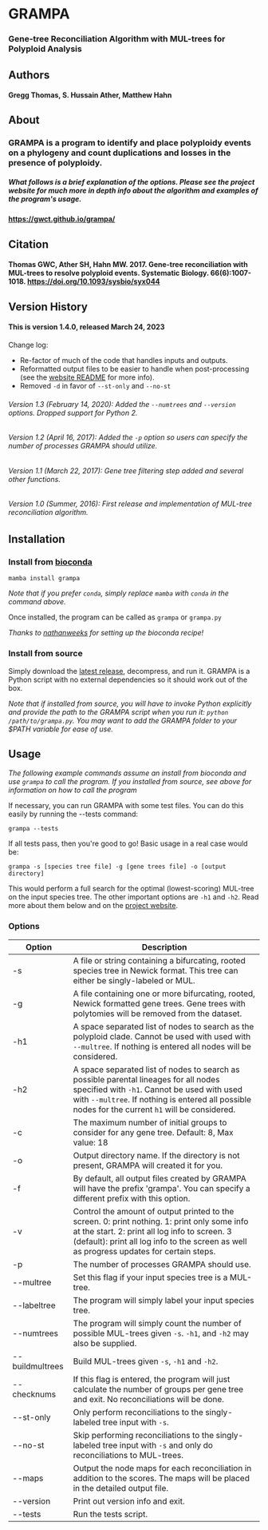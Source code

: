 # GRAMPA
### Gene-tree Reconciliation Algorithm with MUL-trees for Polyploid Analysis

## Authors
#### Gregg Thomas, S. Hussain Ather, Matthew Hahn

## About

### GRAMPA is a program to identify and place polyploidy events on a phylogeny and count duplications and losses in the presence of polyploidy.

##### What follows is a brief explanation of the options. Please see the project website for much more in depth info about the algorithm and examples of the program's usage.

#### https://gwct.github.io/grampa/

## Citation

#### Thomas GWC, Ather SH, Hahn MW. 2017. Gene-tree reconciliation with MUL-trees to resolve polyploid events. Systematic Biology. 66(6):1007-1018. https://doi.org/10.1093/sysbio/syx044

## Version History
#### This is version 1.4.0, released March 24, 2023

Change log:
* Re-factor of much of the code that handles inputs and outputs.
* Reformatted output files to be easier to handle when post-processing (see the [website README](https://gwct.github.io/grampa/readme.html) for more info).
* Removed `-d` in favor of `--st-only` and `--no-st`

###### Version 1.3 (February 14, 2020): Added the `--numtrees` and `--version` options. Dropped support for Python 2.
###### Version 1.2 (April 16, 2017): Added the `-p` option so users can specify the number of processes GRAMPA should utilize.
###### Version 1.1 (March 22, 2017): Gene tree filtering step added and several other functions.
###### Version 1.0 (Summer, 2016): First release and implementation of MUL-tree reconciliation algorithm.


## Installation

### Install from [bioconda](https://anaconda.org/bioconda/grampa)

```
mamba install grampa
```

*Note that if you prefer `conda`, simply replace `mamba` with `conda` in the command above.*

Once installed, the program can be called as `grampa` or `grampa.py`

*Thanks to [nathanweeks](https://github.com/nathanweeks) for setting up the bioconda recipe!*

### Install from source

Simply download the [latest release](https://github.com/gwct/grampa/releases/latest), decompress, and run it. GRAMPA is a Python script with no external dependencies so it should work out of the box.

*Note that if installed from source, you will have to invoke Python explicitly and provide the path to the GRAMPA script when you run it: `python /path/to/grampa.py`. You may want to add the GRAMPA folder to your $PATH variable for ease of use.*

## Usage

*The following example commands assume an install from bioconda and use `grampa` to call the program. If you installed from source, see above for information on how to call the program*

If necessary, you can run GRAMPA with some test files. You can do this easily by running the --tests command:

`grampa --tests`

If all tests pass, then you're good to go! Basic usage in a real case would be:

`grampa -s [species tree file] -g [gene trees file] -o [output directory]`

This would perform a full search for the optimal (lowest-scoring) MUL-tree on the input species tree. The other important options are `-h1` and `-h2`. Read more about them below and on the [project website](https://gwct.github.io/grampa/).


### Options

| Option | Description | 
| ------ | ----------- |
| -s | A file or string containing a bifurcating, rooted species tree in Newick format. This tree can either be singly-labeled or MUL. |
| -g | A file containing one or more bifurcating, rooted, Newick formatted gene trees. Gene trees with polytomies will be removed from the dataset. |
| -h1 | A space separated list of nodes to search as the polyploid clade. Cannot be used with used with `--multree`. If nothing is entered all nodes will be considered. |
| -h2 | A space separated list of nodes to search as possible parental lineages for all nodes specified with `-h1`.  Cannot be used with used with `--multree`. If nothing is entered all possible nodes for the current `h1` will be considered. |
| -c | The maximum number of initial groups to consider for any gene tree. Default: 8, Max value: 18 |
| -o | Output directory name. If the directory is not present, GRAMPA will created it for you. |
| -f | By default, all output files created by GRAMPA will have the prefix 'grampa'. You can specify a different prefix with this option. |
| -v | Control the amount of output printed to the screen. 0: print nothing. 1: print only some info at the start. 2: print all log info to screen. 3 (default): print all log info to the screen as well as progress updates for certain steps. |
| -p | The number of processes GRAMPA should use. |
| --multree | Set this flag if your input species tree is a MUL-tree. |
| --labeltree | The program will simply label your input species tree. |
| --numtrees | The program will simply count the number of possible MUL-trees given `-s`. `-h1`, and `-h2` may also be supplied.
| --buildmultrees | Build MUL-trees given `-s`, `-h1` and `-h2`. |
| --checknums | If this flag is entered, the program will just calculate the number of groups per gene tree and exit. No reconciliations will be done. |
| --st-only | Only perform reconciliations to the singly-labeled tree input with `-s`. |
| --no-st | Skip performing reconciliations to the singly-labeled tree input with `-s` and only do reconciliations to MUL-trees. |
| --maps | Output the node maps for each reconciliation in addition to the scores. The maps will be placed in the detailed output file. |
| --version | Print out version info and exit. |
| --tests | Run the tests script. |

